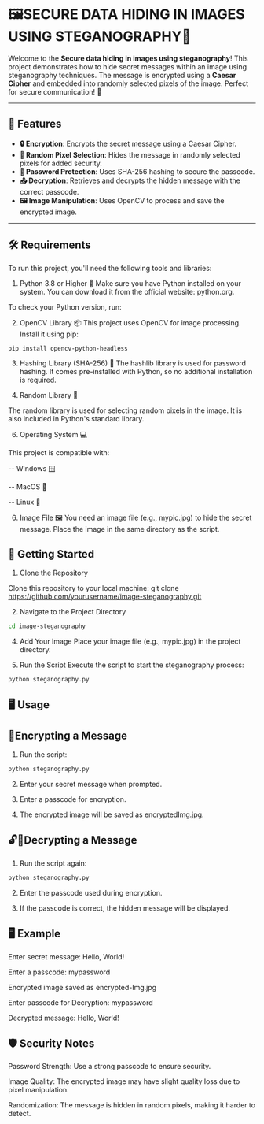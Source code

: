 # 🖼️SECURE DATA HIDING IN IMAGES USING STEGANOGRAPHY🔐

Welcome to the **Secure data hiding in images using steganography**! This project demonstrates how to hide secret messages within an image using steganography techniques. The message is encrypted using a **Caesar Cipher** and embedded into randomly selected pixels of the image. Perfect for secure communication! 🚀

---

## 🌟 Features

- **🔒 Encryption**: Encrypts the secret message using a Caesar Cipher.
- **🎲 Random Pixel Selection**: Hides the message in randomly selected pixels for added security.
- **🔐 Password Protection**: Uses SHA-256 hashing to secure the passcode.
- **📤 Decryption**: Retrieves and decrypts the hidden message with the correct passcode.
- **🖼️ Image Manipulation**: Uses OpenCV to process and save the encrypted image.

---

## 🛠️ Requirements
To run this project, you'll need the following tools and libraries:

1. Python 3.8 or Higher 🐍
Make sure you have Python installed on your system. You can download it from the official website: python.org.

To check your Python version, run:

2. OpenCV Library 📦
This project uses OpenCV for image processing. Install it using pip:

```bash
pip install opencv-python-headless
```
3. Hashing Library (SHA-256) 🔐
The hashlib library is used for password hashing. It comes pre-installed with Python, so no additional installation is required.

4. Random Library 🎲
   
The random library is used for selecting random pixels in the image. It is also included in Python's standard library.

6. Operating System 💻
   
This project is compatible with:

-- Windows 🪟

-- MacOS 🍏

-- Linux 🐧

6. Image File 🖼️
You need an image file (e.g., mypic.jpg) to hide the secret message. Place the image in the same directory as the script.

## 🚀 Getting Started

1. Clone the Repository

  Clone this repository to your local machine:
git clone https://github.com/yourusername/image-steganography.git

2. Navigate to the Project Directory
```bash
cd image-steganography
```

4. Add Your Image
Place your image file (e.g., mypic.jpg) in the project directory.

5. Run the Script
Execute the script to start the steganography process:
```bash
python steganography.py
```

## 🖥️ Usage

## 🔐Encrypting a Message

1. Run the script:
```bash
python steganography.py
```

2. Enter your secret message when prompted.

3. Enter a passcode for encryption.

4. The encrypted image will be saved as encryptedImg.jpg.

## 🔓🔑Decrypting a Message

1. Run the script again:
```bash
python steganography.py
```

2. Enter the passcode used during encryption.

3. If the passcode is correct, the hidden message will be displayed.

## 🖥️ Example

Enter secret message: Hello, World!

Enter a passcode: mypassword

Encrypted image saved as encrypted-Img.jpg

Enter passcode for Decryption: mypassword

Decrypted message: Hello, World!

## 🛡️ Security Notes

Password Strength: Use a strong passcode to ensure security.

Image Quality: The encrypted image may have slight quality loss due to pixel manipulation.

Randomization: The message is hidden in random pixels, making it harder to detect.
